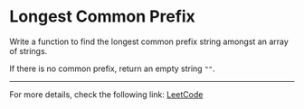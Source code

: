 <h1>Longest Common Prefix</h1>

<p>Write a function to find the longest common prefix string amongst an array of strings.</p>
<p>If there is no common prefix, return an empty string <code>""</code>.</p>

<hr>
<p>For more details, check the following link: <a href="https://leetcode.com/problems/longest-common-prefix/">LeetCode</a></p>




